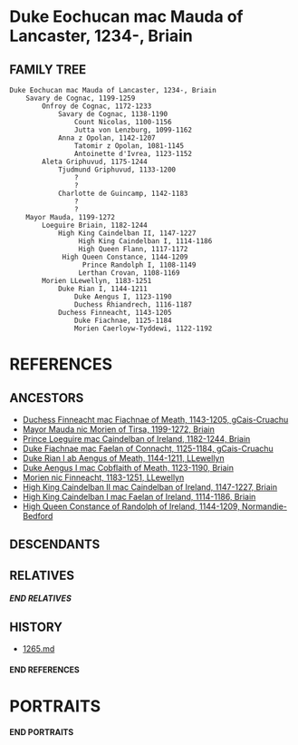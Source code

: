 # Duke Eochucan mac Mauda of Lancaster, 1234-, Briain

## FAMILY TREE

```
Duke Eochucan mac Mauda of Lancaster, 1234-, Briain
    Savary de Cognac, 1199-1259
        Onfroy de Cognac, 1172-1233
            Savary de Cognac, 1138-1190
                Count Nicolas, 1100-1156
                Jutta von Lenzburg, 1099-1162
            Anna z Opolan, 1142-1207
                Tatomir z Opolan, 1081-1145
                Antoinette d'Ivrea, 1123-1152
        Aleta Griphuvud, 1175-1244
            Tjudmund Griphuvud, 1133-1200
                ?
                ?
            Charlotte de Guincamp, 1142-1183
                ?
                ?
    Mayor Mauda, 1199-1272
        Loeguire Briain, 1182-1244
            High King Caindelban II, 1147-1227
                 High King Caindelban I, 1114-1186
                 High Queen Flann, 1117-1172
             High Queen Constance, 1144-1209
                  Prince Randolph I, 1108-1149
                 Lerthan Crovan, 1108-1169
        Morien LLewellyn, 1183-1251
            Duke Rian I, 1144-1211
                Duke Aengus I, 1123-1190
                Duchess Rhiandrech, 1116-1187
            Duchess Finneacht, 1143-1205
                Duke Fiachnae, 1125-1184
                Morien Caerloyw-Tyddewi, 1122-1192
```

# REFERENCES

## ANCESTORS
* [Duchess Finneacht mac Fiachnae of Meath, 1143-1205, gCais-Cruachu](finneacht_mac_fiachnae_1143.md)
* [Mayor Mauda nic Morien of Tirsa, 1199-1272, Briain](mauda_nic_morien_1199.md)
* [Prince Loeguire mac Caindelban of Ireland, 1182-1244, Briain](loeguire_mac_caindelban_1182.md)
* [Duke Fiachnae mac Faelan of Connacht, 1125-1184, gCais-Cruachu](fiachnae_mac_faelan_1125.md)
* [Duke Rian I ab Aengus of Meath, 1144-1211, LLewellyn](rian_i_ab_aengus_1144.md)
* [Duke Aengus I mac Cobflaith of Meath, 1123-1190, Briain](aengus_i_mac_cobflaith_1123.md)
* [Morien nic Finneacht, 1183-1251, LLewellyn](morien_nic_finneacht_1183.md)
* [High King Caindelban II mac Caindelban of Ireland, 1147-1227, Briain](caindelban_ii_mac_caindelban_1147.md)
* [High King Caindelban I mac Faelan of Ireland, 1114-1186, Briain](caindelban_i_mac_faelan_1114.md)
* [High Queen Constance of Randolph of Ireland, 1144-1209, Normandie-Bedford](constance_randolph_1144.md)

## DESCENDANTS

## RELATIVES

##### END RELATIVES 
## HISTORY
* [1265.md](../h/1265.md)

#### END REFERENCES

# PORTRAITS

#### END PORTRAITS

